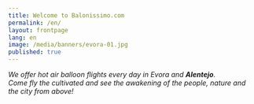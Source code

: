 ```yaml
---
title: Welcome to Balonissimo.com
permalink: /en/
layout: frontpage
lang: en
image: /media/banners/evora-01.jpg
published: true
---
```

*We offer hot air balloon flights every day in Evora and **Alentejo**.  
Come fly the cultivated and see the awakening of the people, nature and the city from above!*
